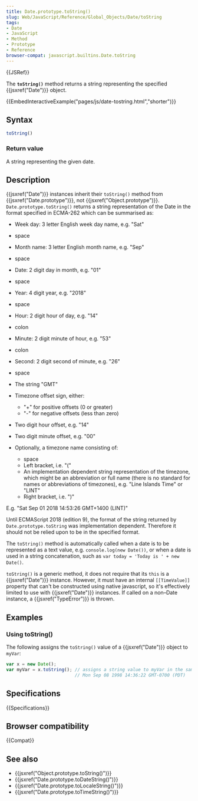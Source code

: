 ```yaml
---
title: Date.prototype.toString()
slug: Web/JavaScript/Reference/Global_Objects/Date/toString
tags:
- Date
- JavaScript
- Method
- Prototype
- Reference
browser-compat: javascript.builtins.Date.toString
---
```

{{JSRef}}

The **`toString()`** method returns a string representing the specified
{{jsxref("Date")}} object.

{{EmbedInteractiveExample("pages/js/date-tostring.html","shorter")}}

## Syntax

```js
toString()
```

### Return value

A string representing the given date.

## Description

{{jsxref("Date")}} instances inherit their `toString()` method from
{{jsxref("Date.prototype")}}, not
{{jsxref("Object.prototype")}}. `Date.prototype.toString()` returns a
string representation of the Date in the format specified in ECMA-262 which can
be summarised as:

*   Week day: 3 letter English week day name, e.g. "Sat"

*   space

*   Month name: 3 letter English month name, e.g. "Sep"

*   space

*   Date: 2 digit day in month, e.g. "01"

*   space

*   Year: 4 digit year, e.g. "2018"

*   space

*   Hour: 2 digit hour of day, e.g. "14"

*   colon

*   Minute: 2 digit minute of hour, e.g. "53"

*   colon

*   Second: 2 digit second of minute, e.g. "26"

*   space

*   The string "GMT"

*   Timezone offset sign, either:

    *   "+" for positive offsets (0 or greater)
    *   "-" for negative offsets (less than zero)

*   Two digit hour offset, e.g. "14"

*   Two digit minute offset, e.g. "00"

*   Optionally, a timezone name consisting of:

    *   space
    *   Left bracket, i.e. "("
    *   An implementation dependent string representation of the timezone, which
        might be an abbreviation or full name (there is no standard for names or
        abbreviations of timezones), e.g. "Line Islands Time" or "LINT"
    *   Right bracket, i.e. ")"

E.g. "Sat Sep 01 2018 14:53:26 GMT+1400 (LINT)"

Until ECMAScript 2018 (edition 9), the format of the string returned by
`Date.prototype.toString` was implementation dependent. Therefore it should not
be relied upon to be in the specified format.

The `toString()` method is automatically called when a date is to be represented
as a text value, e.g. `console.log(new Date())`, or when a date is used in a
string concatenation, such as `var today = 'Today is ' + new Date()`.

`toString()` is a generic method, it does not require that its `this` is a
{{jsxref("Date")}} instance. However, it must have an internal
`[[TimeValue]]` property that can't be constructed using native javascript, so
it's effectively limited to use with {{jsxref("Date")}} instances. If
called on a non–Date instance, a {{jsxref("TypeError")}} is thrown.

## Examples

### Using toString()

The following assigns the `toString()` value of a {{jsxref("Date")}}
object to `myVar`:

```js
var x = new Date();
var myVar = x.toString(); // assigns a string value to myVar in the same format as:
                          // Mon Sep 08 1998 14:36:22 GMT-0700 (PDT)
```

## Specifications

{{Specifications}}

## Browser compatibility

{{Compat}}

## See also

*   {{jsxref("Object.prototype.toString()")}}
*   {{jsxref("Date.prototype.toDateString()")}}
*   {{jsxref("Date.prototype.toLocaleString()")}}
*   {{jsxref("Date.prototype.toTimeString()")}}
